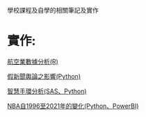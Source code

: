 學校課程及自學的相關筆記及實作

# 實作:

[航空業數據分析(R)](https://github.com/jason-28/Learning-Note/tree/main/R/%E8%88%AA%E7%A9%BA%E6%A5%AD%E6%95%B8%E6%93%9A%E5%88%86%E6%9E%90)

[假新聞輿論之影響(Python)](https://github.com/jason-28/Visual-Analytics-Final)

[智慧手環分析(SAS、Python)](https://github.com/jason-28/Learning-Note/blob/main/Python/%E6%99%BA%E6%85%A7%E6%89%8B%E7%92%B0%E5%88%86%E6%9E%90.md)



[NBA自1996至2021年的變化(Python、PowerBI)](https://github.com/jason-28/Learning-Note/blob/main/Python/NBA/README.md)
